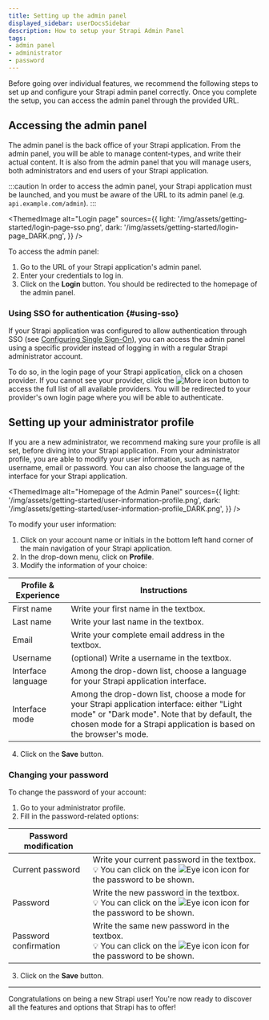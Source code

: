 ```yaml
---
title: Setting up the admin panel
displayed_sidebar: userDocsSidebar
description: How to setup your Strapi Admin Panel
tags:
- admin panel
- administrator
- password
---
```



Before going over individual features, we recommend the following steps to set up and configure your Strapi admin panel correctly. Once you complete the setup, you can access the admin panel through the provided URL.

## Accessing the admin panel

The admin panel is the back office of your Strapi application. From the admin panel, you will be able to manage content-types, and write their actual content. It is also from the admin panel that you will manage users, both administrators and end users of your Strapi application.

:::caution
In order to access the admin panel, your Strapi application must be launched, and you must be aware of the URL to its admin panel (e.g. `api.example.com/admin`).
:::

<ThemedImage
alt="Login page"
sources={{
    light: '/img/assets/getting-started/login-page-sso.png',
    dark: '/img/assets/getting-started/login-page_DARK.png',
  }}
/>

To access the admin panel:

1. Go to the URL of your Strapi application's admin panel.
2. Enter your credentials to log in.
3. Click on the **Login** button. You should be redirected to the homepage of the admin panel.

### Using SSO for authentication <EnterpriseBadge /> {#using-sso}

If your Strapi application was configured to allow authentication through SSO (see [Configuring Single Sign-On](/user-docs/settings/single-sign-on)), you can access the admin panel using a specific provider instead of logging in with a regular Strapi administrator account.

To do so, in the login page of your Strapi application, click on a chosen provider. If you cannot see your provider, click the ![More icon](/img/assets/icons/v5/More.svg) button to access the full list of all available providers. You will be redirected to your provider's own login page where you will be able to authenticate.

## Setting up your administrator profile

If you are a new administrator, we recommend making sure your profile is all set, before diving into your Strapi application. From your administrator profile, you are able to modify your user information, such as name, username, email or password. You can also choose the language of the interface for your Strapi application.

<ThemedImage
alt="Homepage of the Admin Panel"
sources={{
    light: '/img/assets/getting-started/user-information-profile.png',
    dark: '/img/assets/getting-started/user-information-profile_DARK.png',
  }}
/>

To modify your user information:

1. Click on your account name or initials in the bottom left hand corner of the main navigation of your Strapi application.
2. In the drop-down menu, click on **Profile**.
3. Modify the information of your choice:

| Profile & Experience | Instructions                                                                                                                                                                                                      |
| -------------------- | ----------------------------------------------------------------------------------------------------------------------------------------------------------------------------------------------------------------- |
| First name           | Write your first name in the textbox.                                                                                                                                                                             |
| Last name            | Write your last name in the textbox.                                                                                                                                                                              |
| Email                | Write your complete email address in the textbox.                                                                                                                                                                 |
| Username             | (optional) Write a username in the textbox.                                                                                                                                                                       |
| Interface language   | Among the drop-down list, choose a language for your Strapi application interface.                                                                                                                                |
| Interface mode       | Among the drop-down list, choose a mode for your Strapi application interface: either "Light mode" or "Dark mode". Note that by default, the chosen mode for a Strapi application is based on the browser's mode. |

4. Click on the **Save** button.

### Changing your password

To change the password of your account:

1. Go to your administrator profile.
2. Fill in the password-related options:

| Password modification |                                                                                                                  |
| --------------------- | ---------------------------------------------------------------------------------------------------------------- |
| Current password      | Write your current password in the textbox. <br/> 💡 You can click on the ![Eye icon](/img/assets/icons/v5/Eye.svg) icon for the password to be shown. |
| Password              | Write the new password in the textbox. <br/> 💡 You can click on the ![Eye icon](/img/assets/icons/v5/Eye.svg) icon for the password to be shown.      |
| Password confirmation | Write the same new password in the textbox. <br/> 💡 You can click on the ![Eye icon](/img/assets/icons/v5/Eye.svg) icon for the password to be shown. |

3. Click on the **Save** button.

---

Congratulations on being a new Strapi user! You're now ready to discover all the features and options that Strapi has to offer!
